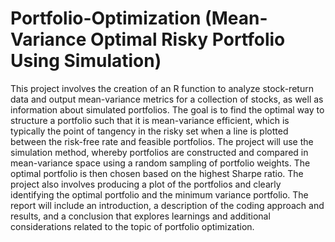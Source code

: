 # Portfolio-Optimization (Mean-Variance Optimal Risky Portfolio Using Simulation)


 This project involves the creation of an R function to analyze stock-return data and output mean-variance metrics for a collection of stocks, as well as information about simulated portfolios. The goal is to find the optimal way to structure a portfolio such that it is mean-variance efficient, which is typically the point of tangency in the risky set when a line is plotted between the risk-free rate and feasible portfolios. The project will use the simulation method, whereby portfolios are constructed and compared in mean-variance space using a random sampling of portfolio weights. The optimal portfolio is then chosen based on the highest Sharpe ratio. The project also involves producing a plot of the portfolios and clearly identifying the optimal portfolio and the minimum variance portfolio. The report will include an introduction, a description of the coding approach and results, and a conclusion that explores learnings and additional considerations related to the topic of portfolio optimization.
